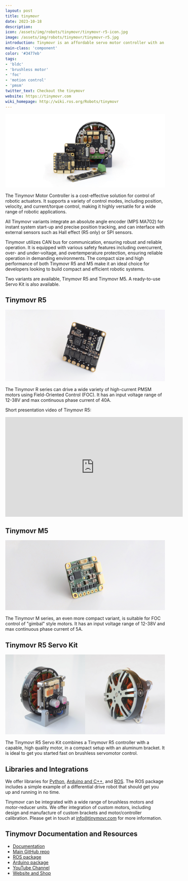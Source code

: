 ```yaml
---
layout: post
title: tinymovr
date: 2023-10-18
description:
icon: /assets/img/robots/tinymovr/tinymovr-r5-icon.jpg
image: /assets/img/robots/tinymovr/tinymovr-r5.jpg
introduction: Tinymovr is an affordable servo motor controller with an embedded angle sensor. It enables trajectory, position, velocity and torque control using Field Oriented Control (FOC), and operation through CAN bus.
main-class: 'component'
color: '#3477eb'
tags:
- 'bldc'
- 'brushless motor'
- 'foc'
- 'motion control'
- 'pmsm'
twitter_text: Checkout the tinymovr
website: https://tinymovr.com
wiki_homepage: http://wiki.ros.org/Robots/tinymovr
---
```


![Tinymovr Family](/assets/img/robots/tinymovr/fam.jpg)

The Tinymovr Motor Controller is a cost-effective solution for control of robotic actuators. It supports a variety of control modes, including position, velocity, and current/torque control, making it highly versatile for a wide range of robotic applications. 

All Tinymovr variants integrate an absolute angle encoder (MPS MA702) for instant system start-up and precise position tracking, and can interface with external sensors such as Hall effect (R5 only) or SPI sensors.

Tinymovr utilizes CAN bus for communication, ensuring robust and reliable operation. It is equipped with various safety features including overcurrent, over- and under-voltage, and overtemperature protection, ensuring reliable operation in demanding environments. The compact size and high performance of both Tinymovr R5 and M5 make it an ideal choice for developers looking to build compact and efficient robotic systems.

Two variants are available, Tinymovr R5 and Tinymovr M5. A ready-to-use Servo Kit is also available.


## Tinymovr R5

![Tinymovr R5](/assets/img/robots/tinymovr/tinymovr-r5.jpg)

The Tinymovr R series can drive a wide variety of high-current PMSM motors using Field-Oriented Control (FOC). It has an input voltage range of 12-38V and max continuous phase current of 40A.

Short presentation video of Tinymovr R5:
<iframe width="560" height="315" src="https://youtu.be/hC0JtS3Kz-A?si=eTmTdU6a56ZC0ckL" frameborder="0" allowfullscreen></iframe>


## Tinymovr M5

![Tinymovr M5](/assets/img/robots/tinymovr/tinymovr-m5.jpg)

The Tinymovr M series, an even more compact variant, is suitable for FOC control of "gimbal" style motors. It has an input voltage range of 12-38V and max continuous phase current of 5A. 


## Tinymovr R5 Servo Kit

![Tinymovr R5 Servo Kit](/assets/img/robots/tinymovr/tinymovr-servo-kit-r5.jpg)

The Tinymovr R5 Servo Kit combines a Tinymovr R5 controller with a capable, high quality motor, in a compact setup with an aluminum bracket. It is ideal to get you started fast on brushless servomotor control.


## Libraries and Integrations

We offer libraries for [Python](https://github.com/tinymovr/Tinymovr), [Arduino and C++](https://github.com/tinymovr/Tinymovr-Arduino), and [ROS](https://github.com/tinymovr/Tinymovr-ROS). The ROS package includes a simple example of a differential drive robot that should get you up and running in no time.

Tinymovr can be integrated with a wide range of brushless motors and motor-reducer units. We offer integration of custom motors, including design and manufacture of custom brackets and motor/controller calibration. Please get in touch at info@tinymovr.com for more information. 


## Tinymovr Documentation and Resources

- [Documentation](https://tinymovr.readthedocs.io)
- [Main GitHub repo](https://github.com/tinymovr/Tinymovr)
- [ROS package](https://github.com/tinymovr/Tinymovr-ROS)
- [Arduino package](https://github.com/tinymovr/Tinymovr-Arduino)
- [YouTube Channel](https://youtube.com/@tinymovr)
- [Website and Shop](https://tinymovr.com/shop)
